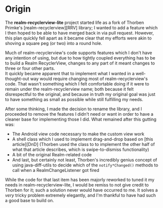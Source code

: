 # Origin
The **realm-recyclerview-lite** project started life as a fork of Thorben Primke's [realm-recyclerview][RRV] library; I wanted to add a feature which I then hoped to be able to have merged back in via pull request. However, this plan quickly fell apart as it became clear that my efforts were akin to shoving a square peg (or two) into a round hole.

Much of realm-recyclerview's code supports features which I don't have any intention of using, but due to how tightly coupled everything has to be to build a Realm RecyclerView, changes to any part of it meant changes to three or four other parts.  
It quickly became apparent that to implement what I wanted in a well-thought-out way would require changing most of realm-recyclerview's code. That wasn't something which I felt comfortable doing if it were to remain under the realm-recyclerview name; both because it felt disrespectful to the original, and because in truth my original goal was just to have something as small as possible while still fulfilling my needs.

After some thinking, I made the decision to rename the library, and I proceeded to remove the features I didn't need or want in order to have a cleaner base for implementing those I did. What remained after this gutting was:
* The Android view code necessary to make the custom view work
* A shell class which I used to implement drag-and-drop based on [this article][DnD] (Thorben used the class to to implement the other half of what that article describes, which is swipe-to-dismiss functionality)
* A bit of the original Realm-related code
* And last, but certainly not least, Thorben's incredibly genius concept of using java-diff-utils to  decide which of the `notify*Changed()` methods to call when a RealmChangeListener got fired

While the code for that last item has been majorly reworked to tuned it my needs in realm-recyclerview-lite, I would be remiss to not give credit to Thorben for it; such a solution never would have occurred to me. It solves a *very* tricky problem extremely elegantly, and I'm thankful to have had such a good base to build on.
